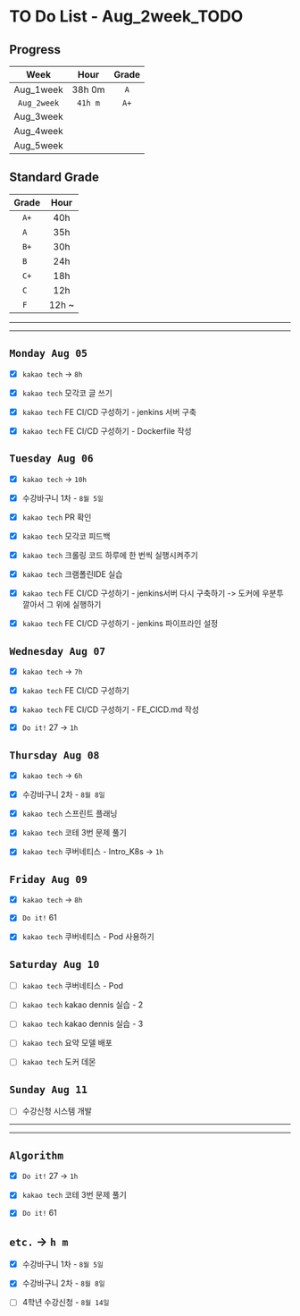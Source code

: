 # TO Do List - Aug_2week_TODO

## Progress
| Week | Hour | Grade |
|:---:|:---:|:---:|
|Aug_1week|38h 0m|`A`|
|`Aug_2week`|`41h m`|`A+`|
|Aug_3week|||
|Aug_4week|||
|Aug_5week|||

## Standard Grade
| Grade | Hour |
|:---:|:---:|
|`A+`|40h|
|`A `|35h|
|`B+`|30h|
|`B `|24h|
|`C+`|18h|
|`C `|12h|
|`F `|12h ~|


---
---

## `Monday Aug 05`
- [x] `kakao tech` -> `8h`
- [x] `kakao tech` 모각코 글 쓰기
- [x] `kakao tech` FE CI/CD 구성하기 - jenkins 서버 구축
- [x] `kakao tech` FE CI/CD 구성하기 - Dockerfile 작성


## `Tuesday Aug 06` 
- [x] `kakao tech` -> `10h`
- [x] 수강바구니 1차 - `8월 5일`
- [x] `kakao tech` PR 확인
- [x] `kakao tech` 모각코 피드백
- [x] `kakao tech` 크롤링 코드 하루에 한 번씩 실행시켜주기
- [x] `kakao tech` 크램폴린IDE 실습
- [x] `kakao tech` FE CI/CD 구성하기 - jenkins서버 다시 구축하기 -> 도커에 우분투 깔아서 그 위에 실행하기
- [x] `kakao tech` FE CI/CD 구성하기 - jenkins 파이프라인 설정


## `Wednesday Aug 07` 
- [x] `kakao tech` -> `7h`
- [x] `kakao tech` FE CI/CD 구성하기
- [x] `kakao tech` FE CI/CD 구성하기 - FE_CICD.md 작성
- [x] `Do it!` 27 -> `1h`


## `Thursday Aug 08`
- [x] `kakao tech` -> `6h`
- [x] 수강바구니 2차 - `8월 8일`
- [x] `kakao tech` 스프린트 플래닝
- [x] `kakao tech` 코테 3번 문제 풀기
- [x] `kakao tech` 쿠버네티스 - Intro_K8s -> `1h`


## `Friday Aug 09` 
- [x] `kakao tech` -> `8h`
- [x] `Do it!` 61
- [x] `kakao tech` 쿠버네티스 - Pod 사용하기


## `Saturday Aug 10` 
- [ ] `kakao tech` 쿠버네티스 - Pod
- [ ] `kakao tech` kakao dennis 실습 - 2
- [ ] `kakao tech` kakao dennis 실습 - 3 
- [ ] `kakao tech` 요약 모델 배포
- [ ] `kakao tech` 도커 데몬


## `Sunday Aug 11` 
- [ ] 수강신청 시스템 개발



---
---
## `Algorithm`
- [x] `Do it!` 27 -> `1h`
- [x] `kakao tech` 코테 3번 문제 풀기
- [x] `Do it!` 61




## `etc.` -> `h m`
- [x] 수강바구니 1차 - `8월 5일`
- [x] 수강바구니 2차 - `8월 8일`
- [ ] 4학년 수강신청 - `8월 14일`



<!-- ### 알고리즘 유형
1. 정렬
2. 그래프 탐색 BFS, DFS
3. DP
4. 자료구조 -> 우선순위 큐 마스터
5. 문자열 알고리즘 ?? 아니면 투 포인터 정도

> 요구사항 정리하기, 테스트케이스 짜보기(소수 테스트케이스가 유리, 11되면 거의 다 됨) -->



<!-- ## `Spring` -> `h m` -->


<br><br>

<!-- > `개인공부` : `6h 30m` -> `25h 36m` -> `22h 19m` -> -->

<br><br>

<!-- 
## `Java`
## `OPIc`
## `토익` 
-->





